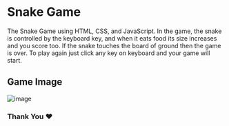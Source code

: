 # Snake Game

 The Snake Game using HTML, CSS, and JavaScript. In the game, the snake is controlled by the keyboard key, and when it eats food its size increases and you score too. If the snake touches the board of ground then the game is over. To play again just click any key on keyboard and your game will start.

## Game Image

![image](https://github.com/udaygiri/Snake-Game/assets/60474023/5d7d79f7-6dfd-422a-8ca4-609c79c29039)

### Thank You ❤